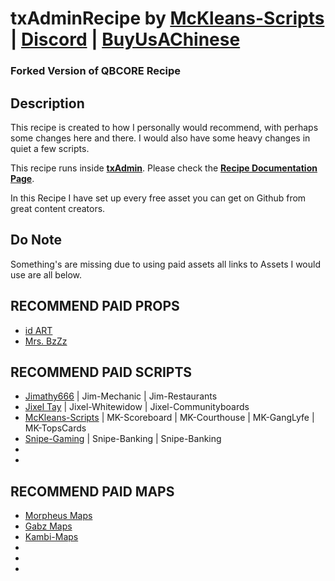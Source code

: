 # txAdminRecipe by [McKleans-Scripts](https://mckleans-scripts.tebex.io/) | [Discord](https://discord.gg/DEWp9TP7p6) | [BuyUsAChinese](https://Ko-fi.com/mckleansscripts)
### Forked Version of QBCORE Recipe

## Description ##
This recipe is created to how I personally would recommend, with perhaps some changes here and there.
I would also have some heavy changes in quiet a few scripts.

This recipe runs inside [**txAdmin**](https://github.com/tabarra/txAdmin).
Please check the [**Recipe Documentation Page**](https://github.com/tabarra/txAdmin/blob/master/docs/recipe.md).



In this Recipe I have set up every free asset you can get on Github from great content creators.

## Do Note ##
Something's are missing due to using paid assets all links to Assets I would use are all below.




## RECOMMEND PAID PROPS ##
- [id ART](https://idart.tebex.io/category/fivem-resources)
- [Mrs. BzZz](https://bzzz.tebex.io/)

## RECOMMEND PAID SCRIPTS ##
- [Jimathy666](https://jimathy666.tebex.io/category/1967034) | Jim-Mechanic | Jim-Restaurants
- [Jixel Tay](https://jixeltay.tebex.io/) | Jixel-Whitewidow | Jixel-Communityboards
- [McKleans-Scripts](https://mckleans-scripts.tebex.io/category/2146367) | MK-Scoreboard | MK-Courthouse | MK-GangLyfe | MK-TopsCards
- [Snipe-Gaming](https://snipe.tebex.io/) | Snipe-Banking | Snipe-Banking
- 
- 


## RECOMMEND PAID MAPS ##
- [Morpheus Maps](https://morpheus-construction.tebex.io/)
- [Gabz Maps](https://fivem.gabzv.com/)
- [Kambi-Maps]()
- 
- 
- 


